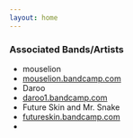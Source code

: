 ```yaml
---
layout: home
---
```


### Associated Bands/Artists
- mouselion
- [mouselion.bandcamp.com](https://mouselion.bandcamp.com/)
- Daroo
- [daroo1.bandcamp.com](https://daroo1.bandcamp.com/)
- Future Skin and Mr. Snake
- [futureskin.bandcamp.com](https://futureskin.bandcamp.com/releases)
- 

